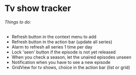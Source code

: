 # Tv show tracker

###### Things to do:
- Refresh button in the context menu to add
- Refresh button in the action bar (update all series)
- Alarm to refresh all series 1 time per day
- Lock 'seen' button if the episode is not yet released
- When you check a season, let the unaired episodes unseen
- Notification when you have to see a new episode
- GridView for tv shows, choice in the action bar (list or grid)

